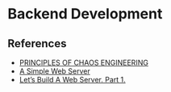 # Backend Development

## References

- [PRINCIPLES OF CHAOS ENGINEERING](http://principlesofchaos.org/)
- [A Simple Web Server](http://www.aosabook.org/en/500L/a-simple-web-server.html)
- [Let’s Build A Web Server. Part 1.](https://ruslanspivak.com/lsbaws-part1/)
